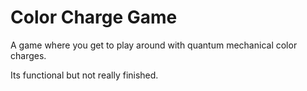 # Color Charge Game

A game where you get to play around with quantum mechanical color charges.

Its functional but not really finished.
